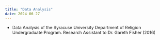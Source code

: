 ```yaml
---
title: "Data Analysis"
date: 2024-06-27
---
```

- Data Analysis of the Syracuse University Department of Religion Undergraduate Program. Research Assistant to Dr. Gareth Fisher (2016)
